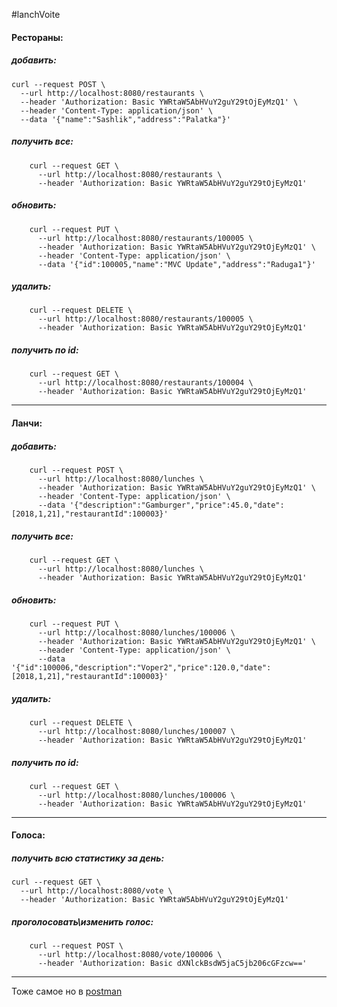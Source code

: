 #lanchVoite

#### Рестораны: 


##### добавить:
    curl --request POST \
      --url http://localhost:8080/restaurants \
      --header 'Authorization: Basic YWRtaW5AbHVuY2guY29tOjEyMzQ1' \
      --header 'Content-Type: application/json' \
      --data '{"name":"Sashlik","address":"Palatka"}'

		  
##### получить все:
		curl --request GET \
		  --url http://localhost:8080/restaurants \
		  --header 'Authorization: Basic YWRtaW5AbHVuY2guY29tOjEyMzQ1'

##### обновить:
		curl --request PUT \
		  --url http://localhost:8080/restaurants/100005 \
		  --header 'Authorization: Basic YWRtaW5AbHVuY2guY29tOjEyMzQ1' \
		  --header 'Content-Type: application/json' \
		  --data '{"id":100005,"name":"MVC Update","address":"Raduga1"}'

##### удалить:
		curl --request DELETE \
		  --url http://localhost:8080/restaurants/100005 \
		  --header 'Authorization: Basic YWRtaW5AbHVuY2guY29tOjEyMzQ1'

##### получить по id:
		curl --request GET \
		  --url http://localhost:8080/restaurants/100004 \
		  --header 'Authorization: Basic YWRtaW5AbHVuY2guY29tOjEyMzQ1'


***
  
  
#### Ланчи:

##### добавить:
		curl --request POST \
		  --url http://localhost:8080/lunches \
		  --header 'Authorization: Basic YWRtaW5AbHVuY2guY29tOjEyMzQ1' \
		  --header 'Content-Type: application/json' \
		  --data '{"description":"Gamburger","price":45.0,"date":[2018,1,21],"restaurantId":100003}'
		  
##### получить все:
		curl --request GET \
		  --url http://localhost:8080/lunches \
		  --header 'Authorization: Basic YWRtaW5AbHVuY2guY29tOjEyMzQ1'

##### обновить:
		curl --request PUT \
		  --url http://localhost:8080/lunches/100006 \
		  --header 'Authorization: Basic YWRtaW5AbHVuY2guY29tOjEyMzQ1' \
		  --header 'Content-Type: application/json' \
		  --data '{"id":100006,"description":"Voper2","price":120.0,"date":[2018,1,21],"restaurantId":100003}'

##### удалить:
		curl --request DELETE \
		  --url http://localhost:8080/lunches/100007 \
		  --header 'Authorization: Basic YWRtaW5AbHVuY2guY29tOjEyMzQ1'

##### получить по id:
		curl --request GET \
		  --url http://localhost:8080/lunches/100006 \
		  --header 'Authorization: Basic YWRtaW5AbHVuY2guY29tOjEyMzQ1'

***

#### Голоса:

##### получить всю статистику за день:
    curl --request GET \
      --url http://localhost:8080/vote \
      --header 'Authorization: Basic YWRtaW5AbHVuY2guY29tOjEyMzQ1'

##### проголосовать\изменить голос:
		curl --request POST \
		  --url http://localhost:8080/vote/100006 \
		  --header 'Authorization: Basic dXNlckBsdW5jaC5jb206cGFzcw=='
		  
***

Тоже самое но в [postman](https://documenter.getpostman.com/view/3513801/lunch-vote/7TKgY4t)